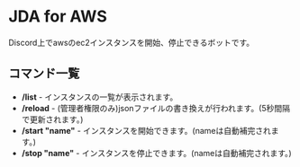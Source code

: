 <h1>JDA for AWS</h1>
  <p>Discord上でawsのec2インスタンスを開始、停止できるボットです。</p>
<h2>コマンド一覧</h2>
<ul>
  <li><strong>/list</strong> - インスタンスの一覧が表示されます。</li>
  <li><strong>/reload</strong> - (管理者権限のみ)jsonファイルの書き換えが行われます。(5秒間隔で更新されます。)</li>
  <li><strong>/start "name"</strong> - インスタンスを開始できます。(nameは自動補完されます。)</li>
  <li><strong>/stop "name"</strong> - インスタンスを停止できます。(nameは自動補完されます。)</li>
</ul>
